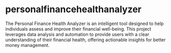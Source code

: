 # personalfinancehealthanalyzer
The Personal Finance Health Analyzer is an intelligent tool designed to help individuals assess and improve their financial well-being. This project leverages data analysis and automation to provide users with a clear understanding of their financial health, offering actionable insights for better money management.
